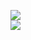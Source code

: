 [![](https://img.shields.io/badge/Made%20With-Github%20Spray-lightgrey.svg?style=for-the-badge&logo=github)](https://github.com/Annihil/github-spray#4249)  
[![](https://i.imgur.com/2DrTn0Z.gif)](https://github.com/Annihil/github-spray)